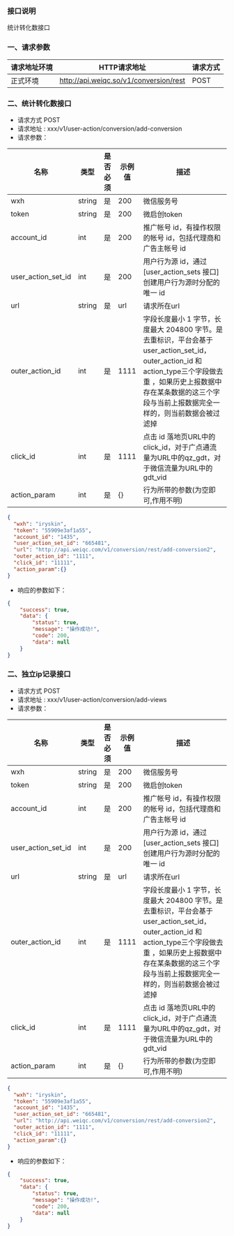 ### 接口说明
统计转化数接口<br>

### 一、请求参数

请求地址环境	|HTTP请求地址|请求方式
---|---|---
正式环境	|http://api.weiqc.so/v1/conversion/rest| POST

### 二、统计转化数接口
- 请求方式 POST
- 请求地址 : xxx/v1/user-action/conversion/add-conversion
- 请求参数：

名称 | 类型 | 是否必须 | 示例值 | 描述
---|---|---|--- |---
wxh|string|是|200|微信服务号
token|string|是|200|微启创token
account_id|int|是|200|推广帐号 id，有操作权限的帐号 id，包括代理商和广告主帐号 id
user_action_set_id|int|是|200|用户行为源 id，通过 [user_action_sets 接口] 创建用户行为源时分配的唯一 id
url|string|是|url|请求所在url
outer_action_id|int|是|1111|字段长度最小 1 字节，长度最大 204800 字节。是去重标识，平台会基于user_action_set_id，outer_action_id 和action_type三个字段做去重 ，如果历史上报数据中存在某条数据的这三个字段与当前上报数据完全一样的，则当前数据会被过滤掉
click_id|int|是|1111|点击 id 落地页URL中的click_id，对于广点通流量为URL中的qz_gdt，对于微信流量为URL中的gdt_vid
action_param|int|是|{}|行为所带的参数(为空即可,作用不明)

```json
{
  "wxh": "iryskin",
  "token": "55909e3af1a55",
  "account_id": "1435",
  "user_action_set_id": "665481",
  "url": "http://api.weiqc.com/v1/conversion/rest/add-conversion2",
  "outer_action_id": "1111",
  "click_id": "11111",
  "action_param":{}
}
```
- 响应的参数如下：

```json
{
    "success": true,
    "data": {
        "status": true,
        "message": "操作成功!",
        "code": 200,
        "data": null
    }
}
```



### 二、独立ip记录接口
- 请求方式 POST
- 请求地址 : xxx/v1/user-action/conversion/add-views
- 请求参数：

名称 | 类型 | 是否必须 | 示例值 | 描述
---|---|---|--- |---
wxh|string|是|200|微信服务号
token|string|是|200|微启创token
account_id|int|是|200|推广帐号 id，有操作权限的帐号 id，包括代理商和广告主帐号 id
user_action_set_id|int|是|200|用户行为源 id，通过 [user_action_sets 接口] 创建用户行为源时分配的唯一 id
url|string|是|url|请求所在url
outer_action_id|int|是|1111|字段长度最小 1 字节，长度最大 204800 字节。是去重标识，平台会基于user_action_set_id，outer_action_id 和action_type三个字段做去重 ，如果历史上报数据中存在某条数据的这三个字段与当前上报数据完全一样的，则当前数据会被过滤掉
click_id|int|是|1111|点击 id 落地页URL中的click_id，对于广点通流量为URL中的qz_gdt，对于微信流量为URL中的gdt_vid
action_param|int|是|{}|行为所带的参数(为空即可,作用不明)

```json
{
  "wxh": "iryskin",
  "token": "55909e3af1a55",
  "account_id": "1435",
  "user_action_set_id": "665481",
  "url": "http://api.weiqc.com/v1/conversion/rest/add-conversion2",
  "outer_action_id": "1111",
  "click_id": "11111",
  "action_param":{}
}
```
- 响应的参数如下：

```json
{
    "success": true,
    "data": {
        "status": true,
        "message": "操作成功!",
        "code": 200,
        "data": null
    }
}
```

